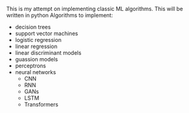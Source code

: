 This is my attempt on implementing classic ML algorithms. This will be written in python
Algorithms to implement:
- decision trees
- support vector machines
- logistic regression
- linear regression
- linear discriminant models
- guassion models
- perceptrons
- neural networks
  - CNN
  - RNN
  - GANs
  - LSTM
  - Transformers

